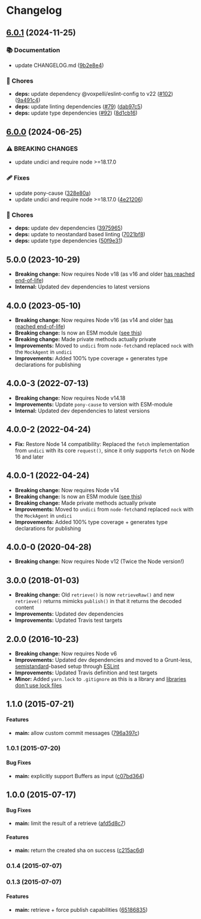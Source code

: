 # Changelog

## [6.0.1](https://github.com/voxpelli/node-github-publish/compare/v6.0.0...v6.0.1) (2024-11-25)


### 📚 Documentation

* update CHANGELOG.md ([9b2e8e4](https://github.com/voxpelli/node-github-publish/commit/9b2e8e47dbc9760f287a82864d230b728aa09f36))


### 🧹 Chores

* **deps:** update dependency @voxpelli/eslint-config to v22 ([#102](https://github.com/voxpelli/node-github-publish/issues/102)) ([9a491c4](https://github.com/voxpelli/node-github-publish/commit/9a491c42a13755c865c8fa3f62906b16da2a7b52))
* **deps:** update linting dependencies ([#79](https://github.com/voxpelli/node-github-publish/issues/79)) ([dab97c5](https://github.com/voxpelli/node-github-publish/commit/dab97c5b1edebf2f941c74d9a0ad7ad87685e6f5))
* **deps:** update type dependencies ([#92](https://github.com/voxpelli/node-github-publish/issues/92)) ([8d1cb16](https://github.com/voxpelli/node-github-publish/commit/8d1cb16aa411215c313e95739e3fd924d40e8780))

## [6.0.0](https://github.com/voxpelli/node-github-publish/compare/v5.0.0...v6.0.0) (2024-06-25)


### ⚠ BREAKING CHANGES

* update undici and require node >=18.17.0

### 🩹 Fixes

* update pony-cause ([328e80a](https://github.com/voxpelli/node-github-publish/commit/328e80afeeee1d1e9f6b38e540ad3bd51c0c6832))
* update undici and require node &gt;=18.17.0 ([4e21206](https://github.com/voxpelli/node-github-publish/commit/4e212060a2c12f1f34d77d453b171f9dc311c77c))


### 🧹 Chores

* **deps:** update dev dependencies ([3975965](https://github.com/voxpelli/node-github-publish/commit/3975965ad7af3ba565626717f01c47e25be91fa9))
* **deps:** update to neostandard based linting ([7021bf8](https://github.com/voxpelli/node-github-publish/commit/7021bf8f512401bf6a2ac6a8f032be1feb4bead8))
* **deps:** update type dependencies ([50f9e31](https://github.com/voxpelli/node-github-publish/commit/50f9e311ba488f5fa9f560d6260291898cc3907e))

## 5.0.0 (2023-10-29)

* **Breaking change:** Now requires Node v18 (as v16 and older [has reached end-of-life](https://github.com/nodejs/Release))
* **Internal:** Updated dev dependencies to latest versions

## 4.0.0 (2023-05-10)

* **Breaking change:** Now requires Node v16 (as v14 and older [has reached end-of-life](https://github.com/nodejs/Release))
* **Breaking change:** Is now an ESM module ([see this](https://gist.github.com/sindresorhus/a39789f98801d908bbc7ff3ecc99d99c))
* **Breaking change:** Made private methods actually private
* **Improvements:** Moved to `undici` from `node-fetch`and replaced `nock` with the `MockAgent` in `undici`
* **Improvements:** Added 100% type coverage + generates type declarations for publishing

## 4.0.0-3 (2022-07-13)

* **Breaking change:** Now requires Node v14.18
* **Improvements:** Update `pony-cause` to version with ESM-module
* **Internal:** Updated dev dependencies to latest versions

## 4.0.0-2 (2022-04-24)

* **Fix:** Restore Node 14 compatibility: Replaced the `fetch` implementation from `undici` with its core `request()`, since it only supports `fetch` on Node 16 and later

## 4.0.0-1 (2022-04-24)

* **Breaking change:** Now requires Node v14
* **Breaking change:** Is now an ESM module ([see this](https://gist.github.com/sindresorhus/a39789f98801d908bbc7ff3ecc99d99c))
* **Breaking change:** Made private methods actually private
* **Improvements:** Moved to `undici` from `node-fetch`and replaced `nock` with the `MockAgent` in `undici`
* **Improvements:** Added 100% type coverage + generates type declarations for publishing

## 4.0.0-0 (2020-04-28)

* **Breaking change:** Now requires Node v12 (Twice the Node version!)

## 3.0.0 (2018-01-03)

* **Breaking change:** Old `retrieve()` is now `retrieveRaw()` and new `retrieve()` returns mimicks `publish()` in that it returns the decoded content
* **Improvements:** Updated dev dependencies
* **Improvements:** Updated Travis test targets

## 2.0.0 (2016-10-23)

* **Breaking change:** Now requires Node v6
* **Improvements:** Updated dev dependencies and moved to a Grunt-less, [semistandard](https://github.com/Flet/semistandard)-based setup through [ESLint](http://eslint.org/)
* **Improvements:** Updated Travis definition and test targets
* **Minor:** Added `yarn.lock` to `.gitignore` as this is a library and [libraries don't use lock files](https://github.com/yarnpkg/yarn/issues/838#issuecomment-253362537)

## 1.1.0 (2015-07-21)


#### Features

* **main:** allow custom commit messages ([796a397c](https://github.com/voxpelli/node-github-publish/commit/796a397ce17f7b34595a53c9237f7f1d001b6b13))


### 1.0.1 (2015-07-20)


#### Bug Fixes

* **main:** explicitly support Buffers as input ([c07bd364](https://github.com/voxpelli/node-github-publish/commit/c07bd3646d2fcb29ec45b70d20043073f5204236))


## 1.0.0 (2015-07-17)


#### Bug Fixes

* **main:** limit the result of a retrieve ([afd5d8c7](https://github.com/voxpelli/node-github-publish/commit/afd5d8c7c0daa40d7d2274d4e4296dbfe2cac8c2))


#### Features

* **main:** return the created sha on success ([c215ac6d](https://github.com/voxpelli/node-github-publish/commit/c215ac6d59cfaaf9c25100eb3d02b170d6f708da))


### 0.1.4 (2015-07-07)


### 0.1.3 (2015-07-07)


#### Features

* **main:** retrieve + force publish capabilities ([65186835](https://github.com/bloglovin/node-github-publish/commit/65186835109ea781a3229d8a24f712fdbc2c88ba))

